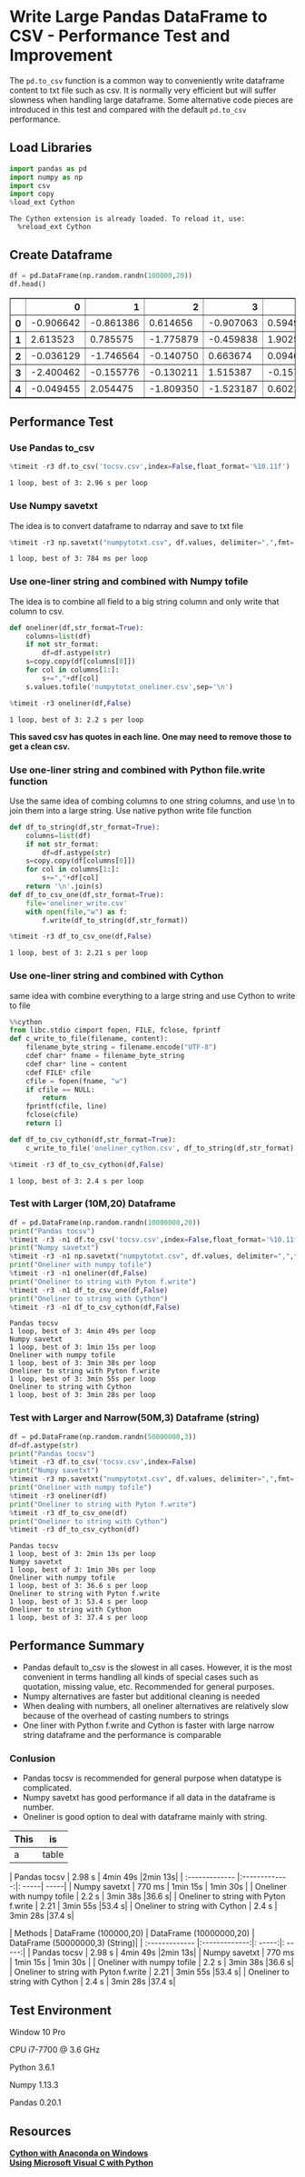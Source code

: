 
# Write Large Pandas DataFrame to CSV - Performance Test and Improvement

The `pd.to_csv` function is a common way to conveniently write dataframe content to txt file such as csv. It is normally very efficient but will suffer slowness when handling large dataframe. Some alternative code pieces are introduced in this test and compared with the default `pd.to_csv` performance.

## Load Libraries


```python
import pandas as pd
import numpy as np
import csv
import copy
%load_ext Cython
```

    The Cython extension is already loaded. To reload it, use:
      %reload_ext Cython
    

## Create Dataframe


```python
df = pd.DataFrame(np.random.randn(100000,20))
df.head()
```




<div>
<style>
    .dataframe thead tr:only-child th {
        text-align: right;
    }

    .dataframe thead th {
        text-align: left;
    }

    .dataframe tbody tr th {
        vertical-align: top;
    }
</style>
<table border="1" class="dataframe">
  <thead>
    <tr style="text-align: right;">
      <th></th>
      <th>0</th>
      <th>1</th>
      <th>2</th>
      <th>3</th>
      <th>4</th>
      <th>5</th>
      <th>6</th>
      <th>7</th>
      <th>8</th>
      <th>9</th>
      <th>10</th>
      <th>11</th>
      <th>12</th>
      <th>13</th>
      <th>14</th>
      <th>15</th>
      <th>16</th>
      <th>17</th>
      <th>18</th>
      <th>19</th>
    </tr>
  </thead>
  <tbody>
    <tr>
      <th>0</th>
      <td>-0.906642</td>
      <td>-0.861386</td>
      <td>0.614656</td>
      <td>-0.907063</td>
      <td>0.594934</td>
      <td>-0.207979</td>
      <td>3.481780</td>
      <td>0.819977</td>
      <td>-0.565264</td>
      <td>-0.332090</td>
      <td>-0.784525</td>
      <td>-0.293207</td>
      <td>1.224856</td>
      <td>-2.319758</td>
      <td>1.178547</td>
      <td>-0.515090</td>
      <td>0.709837</td>
      <td>-1.091345</td>
      <td>-0.039718</td>
      <td>2.091454</td>
    </tr>
    <tr>
      <th>1</th>
      <td>2.613523</td>
      <td>0.785575</td>
      <td>-1.775879</td>
      <td>-0.459838</td>
      <td>1.902544</td>
      <td>0.509347</td>
      <td>0.020503</td>
      <td>-1.791932</td>
      <td>0.647267</td>
      <td>-0.934782</td>
      <td>-0.677657</td>
      <td>0.492583</td>
      <td>-1.002009</td>
      <td>-0.730491</td>
      <td>-0.624470</td>
      <td>-2.488585</td>
      <td>1.016912</td>
      <td>0.906007</td>
      <td>0.658830</td>
      <td>-0.264958</td>
    </tr>
    <tr>
      <th>2</th>
      <td>-0.036129</td>
      <td>-1.746564</td>
      <td>-0.140750</td>
      <td>0.663674</td>
      <td>0.094645</td>
      <td>0.049312</td>
      <td>-0.632624</td>
      <td>-0.550121</td>
      <td>0.395835</td>
      <td>-1.423970</td>
      <td>-0.521202</td>
      <td>-0.126024</td>
      <td>0.229703</td>
      <td>1.164841</td>
      <td>0.697109</td>
      <td>0.917896</td>
      <td>0.880719</td>
      <td>1.236428</td>
      <td>0.837311</td>
      <td>0.079312</td>
    </tr>
    <tr>
      <th>3</th>
      <td>-2.400462</td>
      <td>-0.155776</td>
      <td>-0.130211</td>
      <td>1.515387</td>
      <td>-0.157206</td>
      <td>1.249488</td>
      <td>-0.328810</td>
      <td>-0.701600</td>
      <td>-0.961956</td>
      <td>-0.752843</td>
      <td>-0.629910</td>
      <td>-0.116808</td>
      <td>0.340790</td>
      <td>0.127246</td>
      <td>-0.761531</td>
      <td>-1.207977</td>
      <td>-0.707612</td>
      <td>-1.860185</td>
      <td>-1.287765</td>
      <td>1.415692</td>
    </tr>
    <tr>
      <th>4</th>
      <td>-0.049455</td>
      <td>2.054475</td>
      <td>-1.809350</td>
      <td>-1.523187</td>
      <td>0.602191</td>
      <td>0.167721</td>
      <td>-0.311740</td>
      <td>0.626712</td>
      <td>0.642302</td>
      <td>0.154328</td>
      <td>0.237725</td>
      <td>0.307409</td>
      <td>1.110008</td>
      <td>-0.419831</td>
      <td>1.120733</td>
      <td>-1.385226</td>
      <td>1.827813</td>
      <td>1.175392</td>
      <td>-0.149792</td>
      <td>-1.231708</td>
    </tr>
  </tbody>
</table>
</div>



## Performance Test

### Use Pandas to_csv


```python
%timeit -r3 df.to_csv('tocsv.csv',index=False,float_format='%10.11f') 
```

    1 loop, best of 3: 2.96 s per loop
    

### Use Numpy savetxt

The idea is to convert dataframe to ndarray and save to txt file


```python
%timeit -r3 np.savetxt("numpytotxt.csv", df.values, delimiter=",",fmt='%10.11f')
```

    1 loop, best of 3: 784 ms per loop
    

### Use one-liner string and combined with Numpy tofile

The idea is to combine all field to a big string column and only write that column to csv.


```python
def oneliner(df,str_format=True):
    columns=list(df)
    if not str_format:
        df=df.astype(str)    
    s=copy.copy(df[columns[0]])
    for col in columns[1:]:
        s+=","+df[col]        
    s.values.tofile('numpytotxt_oneliner.csv',sep='\n')
```


```python
%timeit -r3 oneliner(df,False)
```

    1 loop, best of 3: 2.2 s per loop
    

__This saved csv has quotes in each line. One may need to remove those to get a clean csv.__

### Use one-liner string and combined with Python file.write function

Use the same idea of combing columns to one string columns, and use \n to join them into a large string. Use native python write file function


```python
def df_to_string(df,str_format=True):
    columns=list(df)
    if not str_format:
        df=df.astype(str)
    s=copy.copy(df[columns[0]])
    for col in columns[1:]:
        s+=","+df[col]
    return '\n'.join(s)
def df_to_csv_one(df,str_format=True):
    file='oneliner_write.csv'
    with open(file,"w") as f:
        f.write(df_to_string(df,str_format))
```


```python
%timeit -r3 df_to_csv_one(df,False)
```

    1 loop, best of 3: 2.21 s per loop
    

### Use one-liner string and combined with Cython

same idea with combine everything to a large string and use Cython to write to file


```python
%%cython
from libc.stdio cimport fopen, FILE, fclose, fprintf
def c_write_to_file(filename, content):
    filename_byte_string = filename.encode("UTF-8")
    cdef char* fname = filename_byte_string
    cdef char* line = content
    cdef FILE* cfile
    cfile = fopen(fname, "w")
    if cfile == NULL:
        return
    fprintf(cfile, line)
    fclose(cfile)
    return []

```


```python
def df_to_csv_cython(df,str_format=True):
    c_write_to_file('oneliner_cython.csv', df_to_string(df,str_format).encode("UTF-8"))
```


```python
%timeit -r3 df_to_csv_cython(df,False)
```

    1 loop, best of 3: 2.4 s per loop
    

### Test with Larger (10M,20) Dataframe


```python
df = pd.DataFrame(np.random.randn(10000000,20))
print("Pandas tocsv")
%timeit -r3 -n1 df.to_csv('tocsv.csv',index=False,float_format='%10.11f') 
print("Numpy savetxt")
%timeit -r3 -n1 np.savetxt("numpytotxt.csv", df.values, delimiter=",",fmt='%10.11f')
print("Oneliner with numpy tofile")
%timeit -r3 -n1 oneliner(df,False)
print("Oneliner to string with Pyton f.write")
%timeit -r3 -n1 df_to_csv_one(df,False)
print("Oneliner to string with Cython")
%timeit -r3 -n1 df_to_csv_cython(df,False)
```

    Pandas tocsv
    1 loop, best of 3: 4min 49s per loop
    Numpy savetxt
    1 loop, best of 3: 1min 15s per loop
    Oneliner with numpy tofile
    1 loop, best of 3: 3min 38s per loop
    Oneliner to string with Pyton f.write
    1 loop, best of 3: 3min 55s per loop
    Oneliner to string with Cython
    1 loop, best of 3: 3min 28s per loop
    

### Test with Larger and Narrow(50M,3) Dataframe (string)


```python
df = pd.DataFrame(np.random.randn(50000000,3))
df=df.astype(str)
print("Pandas tocsv")
%timeit -r3 df.to_csv('tocsv.csv',index=False) 
print("Numpy savetxt")
%timeit -r3 np.savetxt("numpytotxt.csv", df.values, delimiter=",",fmt='%s')
print("Oneliner with numpy tofile")
%timeit -r3 oneliner(df)
print("Oneliner to string with Pyton f.write")
%timeit -r3 df_to_csv_one(df)
print("Oneliner to string with Cython")
%timeit -r3 df_to_csv_cython(df)
```

    Pandas tocsv
    1 loop, best of 3: 2min 13s per loop
    Numpy savetxt
    1 loop, best of 3: 1min 30s per loop
    Oneliner with numpy tofile
    1 loop, best of 3: 36.6 s per loop
    Oneliner to string with Pyton f.write
    1 loop, best of 3: 53.4 s per loop
    Oneliner to string with Cython
    1 loop, best of 3: 37.4 s per loop
    

## Performance Summary

* Pandas default to_csv is the slowest in all cases. However, it is the most convenient in terms handling all kinds of special cases such as quotation, missing value, etc. Recommended for general purposes.
* Numpy alternatives are faster but additional cleaning is needed
* When dealing with numbers, all oneliner alternatives are relatively slow because of the overhead of casting numbers to strings
* One liner with Python f.write and Cython is faster with large narrow string dataframe and the performance is comparable

### Conlusion

* Pandas tocsv is recommended for general purpose when datatype is complicated.
* Numpy savetxt has good performance if all data in the dataframe is number.
* Oneliner is good option to deal with dataframe mainly with string.

| This | is   |
|------|------|
|   a  | table|



| Pandas tocsv      | 2.98 s | 4min 49s |2min 13s|
| :------------- |:-------------:|: -----| -----|
| Numpy savetxt      | 770 ms |   1min 15s   |   1min 30s |
| Oneliner with numpy tofile |   2.2 s    |   3min 38s  |36.6 s|
| Oneliner to string with Pyton f.write |   2.21    |    3min 55s |53.4 s|
| Oneliner to string with Cython |   2.4 s    |   3min 28s  |37.4 s|


| Methods       | DataFrame (100000,20)           | DataFrame (10000000,20)  | DataFrame (50000000,3) (String)|
| :------------- |:-------------:|: -----:|: -----:|
| Pandas tocsv      | 2.98 s | 4min 49s |2min 13s|
| Numpy savetxt      | 770 ms |   1min 15s   |   1min 30s |
| Oneliner with numpy tofile |   2.2 s    |   3min 38s  |36.6 s|
| Oneliner to string with Pyton f.write |   2.21    |    3min 55s |53.4 s|
| Oneliner to string with Cython |   2.4 s    |   3min 28s  |37.4 s|



## Test Environment

Window 10 Pro 

CPU i7-7700 @ 3.6 GHz

Python 3.6.1

Numpy 1.13.3

Pandas 0.20.1

## Resources

__[Cython with Anaconda on Windows](http://https://github.com/cython/cython/wiki/InstallingOnWindows)__<br>
__[Using Microsoft Visual C with Python](https://matthew-brett.github.io/pydagogue/python_msvc.html)__

